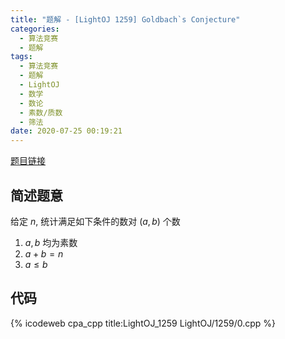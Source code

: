 ```yaml
---
title: "题解 - [LightOJ 1259] Goldbach`s Conjecture"
categories:
  - 算法竞赛
  - 题解
tags:
  - 算法竞赛
  - 题解
  - LightOJ
  - 数学
  - 数论
  - 素数/质数
  - 筛法
date: 2020-07-25 00:19:21
---
```


[题目链接](https://vjudge.net/problem/LightOJ-1259/origin)

<!-- more -->

## 简述题意

给定 $n$, 统计满足如下条件的数对 $(a,b)$ 个数

1. $a,b$ 均为素数
1. $a+b=n$
1. $a\leqslant b$

## 代码

{% icodeweb cpa_cpp title:LightOJ_1259 LightOJ/1259/0.cpp %}
